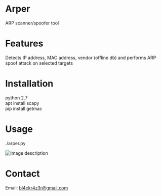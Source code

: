 # Arper
 ARP scanner/spoofer tool  
 
 
 # Features  
Detects IP address, MAC address, vendor (offline db) and performs ARP spoof attack on selected targets
 
 
# Installation  
python 2.7  
apt install scapy  
pip install getmac  


# Usage  
./arper.py  

![Image description](https://github.com/7h3w4lk3r/Arper/blob/master/a.png)


# Contact  
Email: bl4ckr4z3r@gmail.com  

